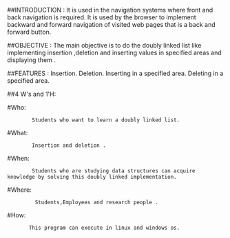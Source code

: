 ##INTRODUCTION :
                           It is used in the navigation systems where front and back navigation is required. It is used by the browser to implement backward and forward navigation of visited web pages that is a back and forward  button.


##OBJECTIVE :
                   The main objective is to do the doubly linked list like implementing insertion ,deletion and inserting values in specified areas and displaying them .

##FEATURES :
                   Insertion.
                   Deletion.
                   Inserting in a specified area.
                   Deleting in a specified area.

                        

 ##4 W's and 1'H:

#Who:
            
            Students who want to learn a doubly linked list.
#What:
            
            Insertion and deletion .
#When:
            
            Students who are studying data structures can acquire knowledge by solving this doubly linked implementation.

#Where:
             
             Students,Employees and research people .
#How:
           
           This program can execute in linux and windows os.
